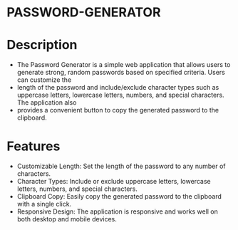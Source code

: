# PASSWORD-GENERATOR
# Description
- The Password Generator is a simple web application that allows users to generate strong, random passwords based on specified criteria. Users can customize the
- length of the password and include/exclude character types such as uppercase letters, lowercase letters, numbers, and special characters. The application also
- provides a convenient button to copy the generated password to the clipboard.

# Features
- Customizable Length: Set the length of the password to any number of characters.
- Character Types: Include or exclude uppercase letters, lowercase letters, numbers, and special characters.
- Clipboard Copy: Easily copy the generated password to the clipboard with a single click.
- Responsive Design: The application is responsive and works well on both desktop and mobile devices.
